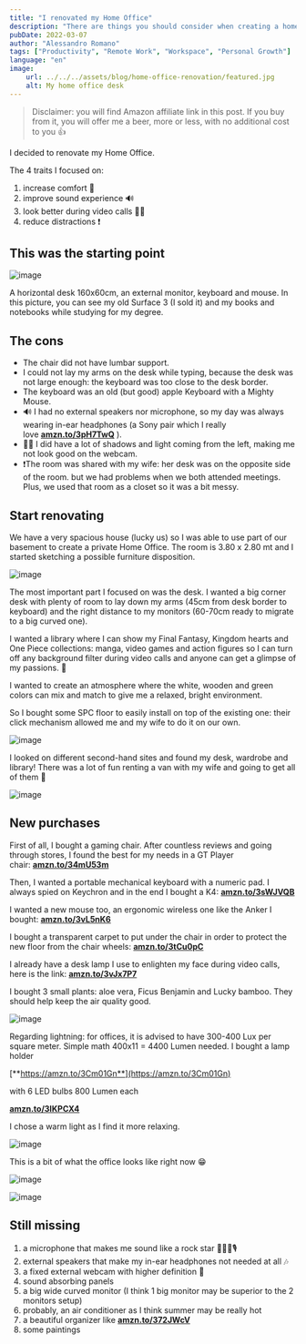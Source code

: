 ```yaml
---
title: "I renovated my Home Office"
description: "There are things you should consider when creating a home office setup for remote working. Here's what I did."
pubDate: 2022-03-07
author: "Alessandro Romano"
tags: ["Productivity", "Remote Work", "Workspace", "Personal Growth"]
language: "en"
image:
    url: ../../../assets/blog/home-office-renovation/featured.jpg
    alt: My home office desk
---
```


> Disclaimer: you will find Amazon affiliate link in this post. If you buy from it, you will offer me a beer, more or less, with no additional cost to you 👍

I decided to renovate my Home Office.

The 4 traits I focused on:

1. increase comfort 💺
2. improve sound experience 🔊
3. look better during video calls 💅🏻
4. reduce distractions ❗

## This was the starting point

![image](../../../assets/blog/home-office-renovation/starting.jpeg)

A horizontal desk 160x60cm, an external monitor, keyboard and mouse. In this picture, you can see my old Surface 3 (I sold it) and my books and notebooks while studying for my degree.

## The cons

- The chair did not have lumbar support.
- I could not lay my arms on the desk while typing, because the desk was not large enough: the keyboard was too close to the desk border.
- The keyboard was an old (but good) apple Keyboard with a Mighty Mouse.
- 🔊 I had no external speakers nor microphone, so my day was always wearing in-ear headphones (a Sony pair which I really love [**amzn.to/3pH7TwQ**](https://amzn.to/3pH7TwQ) ).
- 💅🏻 I did have a lot of shadows and light coming from the left, making me not look good on the webcam.
- ❗The room was shared with my wife: her desk was on the opposite side of the room. but we had problems when we both attended meetings. Plus, we used that room as a closet so it was a bit messy.

## Start renovating

We have a very spacious house (lucky us) so I was able to use part of our basement to create a private Home Office. The room is 3.80 x 2.80 mt and I started sketching a possible furniture disposition.

![image](../../../assets/blog/home-office-renovation/disposition.jpeg)

The most important part I focused on was the desk. I wanted a big corner desk with plenty of room to lay down my arms (45cm from desk border to keyboard) and the right distance to my monitors (60-70cm ready to migrate to a big curved one).

I wanted a library where I can show my Final Fantasy, Kingdom hearts and One Piece collections: manga, video games and action figures so I can turn off any background filter during video calls and anyone can get a glimpse of my passions. 🏯

I wanted to create an atmosphere where the white, wooden and green colors can mix and match to give me a relaxed, bright environment.

So I bought some SPC floor to easily install on top of the existing one: their click mechanism allowed me and my wife to do it on our own.

![image](../../../assets/blog/home-office-renovation/floor.jpeg)

I looked on different second-hand sites and found my desk, wardrobe and library! There was a lot of fun renting a van with my wife and going to get all of them 🚚

![image](../../../assets/blog/home-office-renovation/desk.jpeg)

## New purchases

First of all, I bought a gaming chair. After countless reviews and going through stores, I found the best for my needs in a GT Player chair: [**amzn.to/34mU53m**](https://amzn.to/34mU53m)

Then, I wanted a portable mechanical keyboard with a numeric pad. I always spied on Keychron and in the end I bought a K4: [**amzn.to/3sWJVQB**](https://amzn.to/3sWJVQB)

I wanted a new mouse too, an ergonomic wireless one like the Anker I bought: [**amzn.to/3vL5nK6**](https://amzn.to/3vL5nK6)

I bought a transparent carpet to put under the chair in order to protect the new floor from the chair wheels: [**amzn.to/3tCu0pC**](https://amzn.to/3tCu0pC)

I already have a desk lamp I use to enlighten my face during video calls, here is the link: [**amzn.to/3vJx7P7**](https://amzn.to/3vJx7P7)

I bought 3 small plants: aloe vera, Ficus Benjamin and Lucky bamboo. They should help keep the air quality good.

![image](../../../assets/blog/home-office-renovation/plants.jpeg)

Regarding lightning: for offices, it is advised to have 300-400 Lux per square meter. Simple math 400x11 = 4400 Lumen needed. I bought a lamp holder

[**https://amzn.to/3Cm01Gn**](https://amzn.to/3Cm01Gn)

 with 6 LED bulbs 800 Lumen each

[**amzn.to/3IKPCX4**](https://amzn.to/3IKPCX4)

I chose a warm light as I find it more relaxing.

![image](../../../assets/blog/home-office-renovation/light.jpeg)

This is a bit of what the office looks like right now 😁

![image](../../../assets/blog/home-office-renovation/featured.jpg)

![image](../../../assets/blog/home-office-renovation/library.jpeg)

## Still missing

1. a microphone that makes me sound like a rock star 🧑🏻‍🎤🎙️
2. external speakers that make my in-ear headphones not needed at all 🎶
3. a fixed external webcam with higher definition 📸
4. sound absorbing panels
5. a big wide curved monitor (I think 1 big monitor may be superior to the 2 monitors setup)
6. probably, an air conditioner as I think summer may be really hot
7. a beautiful organizer like [**amzn.to/372JWcV**](https://amzn.to/372JWcV)
8. some paintings
